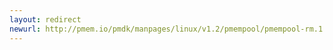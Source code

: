 ```yaml
---
layout: redirect
newurl: http://pmem.io/pmdk/manpages/linux/v1.2/pmempool/pmempool-rm.1.html
---
```


